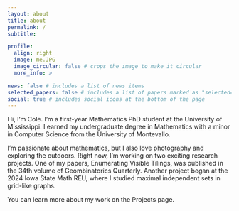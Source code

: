 ```yaml
---
layout: about
title: about
permalink: /
subtitle: 

profile:
  align: right
  image: me.JPG
  image_circular: false # crops the image to make it circular
  more_info: >

news: false # includes a list of news items
selected_papers: false # includes a list of papers marked as "selected={true}"
social: true # includes social icons at the bottom of the page
---
```


Hi, I’m Cole. I’m a first-year Mathematics PhD student at the University of Mississippi. I earned my undergraduate degree in Mathematics with a minor in Computer Science from the University of Montevallo.

I’m passionate about mathematics, but I also love photography and exploring the outdoors. Right now, I’m working on two exciting research projects. One of my papers, Enumerating Visible Tilings, was published in the 34th volume of Geombinatorics Quarterly. Another project began at the 2024 Iowa State Math REU, where I studied maximal independent sets in grid-like graphs.

You can learn more about my work on the Projects page.
